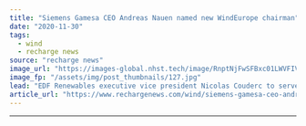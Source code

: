 ```yaml
---
title: "Siemens Gamesa CEO Andreas Nauen named new WindEurope chairman"
date: "2020-11-30"
tags: 
  - wind
  - recharge news
source: "recharge news"
image_url: "https://images-global.nhst.tech/image/RnptNjFwSFBxc01LWVFIVFFtRnUyMjF3Vkh4SFFHVGxSeTJTRGlRTmpkbz0=/nhst/binary/0944d2d67ea8391c84195407f06a0843"
image_fp: "/assets/img/post_thumbnails/127.jpg"
lead: "EDF Renewables executive vice president Nicolas Couderc to serve as vice chairman of the industry group"
article_url: "https://www.rechargenews.com/wind/siemens-gamesa-ceo-andreas-nauen-named-new-windeurope-chairman/2-1-921837"
---
```


---
